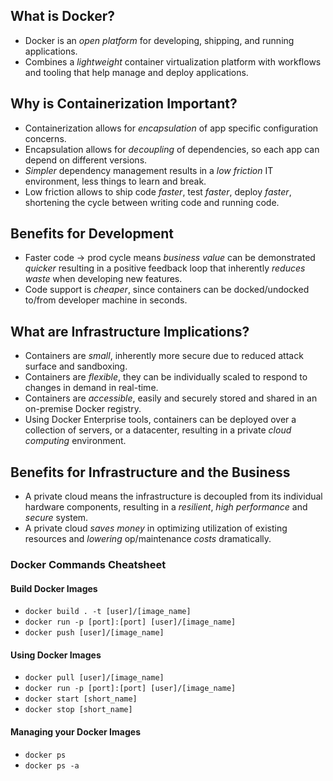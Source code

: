 ## What is Docker?
- Docker is an _open platform_ for developing, shipping, and running applications.
- Combines a _lightweight_ container virtualization platform with workflows and tooling that help manage and deploy applications.

## Why is Containerization Important?
- Containerization allows for _encapsulation_ of app specific configuration concerns.
- Encapsulation allows for _decoupling_ of dependencies, so each app can depend on different versions.
- _Simpler_ dependency management results in a _low friction_ IT environment, less things to learn and break.
- Low friction allows to ship code _faster_, test _faster_, deploy _faster_, shortening the cycle between writing code and running code.

## Benefits for Development
- Faster code → prod cycle means *business value* can be demonstrated *quicker* resulting in a positive feedback loop that inherently *reduces waste* when developing new features.
- Code support is *cheaper*, since containers can be docked/undocked to/from developer machine in seconds.

## What are Infrastructure Implications?
- Containers are _small_, inherently more secure due to reduced attack surface and sandboxing.
- Containers are _flexible_, they can be individually scaled to respond to changes in demand in real-time.
- Containers are _accessible_, easily and securely stored and shared in an on-premise Docker registry.
- Using Docker Enterprise tools, containers can be deployed over a collection of servers, or a datacenter, resulting in a private _cloud computing_ environment.

## Benefits for Infrastructure and the Business
- A private cloud means the infrastructure is decoupled from its individual hardware components, resulting in a *resilient*, *high performance* and *secure* system.
- A private cloud *saves money* in optimizing utilization of existing resources and *lowering* op/maintenance *costs* dramatically.

### Docker Commands Cheatsheet
#### Build Docker Images

- `docker build . -t [user]/[image_name]`
- `docker run -p [port]:[port] [user]/[image_name]`
- `docker push [user]/[image_name]` 
 
#### Using Docker Images

- `docker pull [user]/[image_name]` 
- `docker run -p [port]:[port] [user]/[image_name]` 
- `docker start [short_name]`
- `docker stop [short_name]`
 
#### Managing your Docker Images

- `docker ps`
- `docker ps -a`
